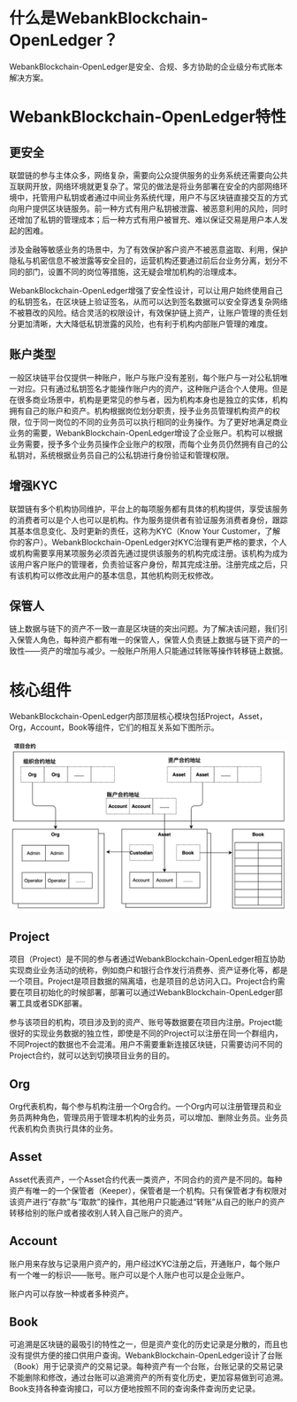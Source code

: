 
# 什么是WebankBlockchain-OpenLedger？

WebankBlockchain-OpenLedger是安全、合规、多方协助的企业级分布式账本解决方案。

# WebankBlockchain-OpenLedger特性 

## 更安全

联盟链的参与主体众多，网络复杂，需要向公众提供服务的业务系统还需要向公共互联网开放，网络环境就更复杂了。常见的做法是将业务部署在安全的内部网络环境中，托管用户私钥或者通过中间业务系统代理，用户不与区块链直接交互的方式向用户提供区块链服务。前一种方式有用户私钥被泄露、被恶意利用的风险，同时还增加了私钥的管理成本；后一种方式有用户被冒充、难以保证交易是用户本人发起的困难。

涉及金融等敏感业务的场景中，为了有效保护客户资产不被恶意盗取、利用，保护隐私与机密信息不被泄露等安全目的，运营机构还要通过前后台业务分离，划分不同的部门，设置不同的岗位等措施，这无疑会增加机构的治理成本。

WebankBlockchain-OpenLedger增强了安全性设计，可以让用户始终使用自己的私钥签名，在区块链上验证签名，从而可以达到签名数据可以安全穿透复杂网络不被篡改的风险。结合灵活的权限设计，有效保护链上资产，让账户管理的责任划分更加清晰，大大降低私钥泄露的风险，也有利于机构内部账户管理的难度。

## 账户类型

一般区块链平台仅提供一种账户，账户与账户没有差别，每个账户与一对公私钥唯一对应。只有通过私钥签名才能操作账户内的资产，这种账户适合个人使用。但是在很多商业场景中，机构是更常见的参与者，因为机构本身也是独立的实体，机构拥有自己的账户和资产。机构根据岗位划分职责，授予业务员管理机构资产的权限，位于同一岗位的不同的业务员可以执行相同的业务操作。为了更好地满足商业业务的需要，WebankBlockchain-OpenLedger增设了企业账户。机构可以根据业务需要，授予多个业务员操作企业账户的权限，而每个业务员仍然拥有自己的公私钥对，系统根据业务员自己的公私钥进行身份验证和管理权限。

## 增强KYC

联盟链有多个机构协同维护，平台上的每项服务都有具体的机构提供，享受该服务的消费者可以是个人也可以是机构。作为服务提供者有验证服务消费者身份，跟踪其基本信息变化、及时更新的责任，这称为KYC（Know Your Customer，了解你的客户）。WebankBlockchain-OpenLedger对KYC治理有更严格的要求，个人或机构需要享用某项服务必须首先通过提供该服务的机构完成注册。该机构为成为该用户客户账户的管理者，负责验证客户身份，帮其完成注册。注册完成之后，只有该机构可以修改此用户的基本信息，其他机构则无权修改。

## 保管人

链上数据与链下的资产不一致一直是区块链的突出问题。为了解决该问题，我们引入保管人角色，每种资产都有唯一的保管人，保管人负责链上数据与链下资产的一致性——资产的增加与减少。一般账户所用人只能通过转账等操作转移链上数据。

# 核心组件

WebankBlockchain-OpenLedger内部顶层核心模块包括Project，Asset，Org，Account，Book等组件，它们的相互关系如下图所示。

![image-20210428100511976](../architecture/images/component-relationship.png)

## Project

项目（Project）是不同的参与者通过WebankBlockchain-OpenLedger相互协助实现商业业务活动的统称，例如商户和银行合作发行消费券、资产证券化等，都是一个项目。Project是项目数据的隔离墙，也是项目的总访问入口。Project合约需要在项目初始化的时候部署，部署可以通过WebankBlockchain-OpenLedger部署工具或者SDK部署。

参与该项目的机构，项目涉及到的资产、账号等数据要在项目内注册。Project能很好的实现业务数据的独立性，即使是不同的Project可以注册在同一个群组内，不同Project的数据也不会混淆。用户不需要重新连接区块链，只需要访问不同的Project合约，就可以达到切换项目业务的目的。

## Org

Org代表机构，每个参与机构注册一个Org合约。一个Org内可以注册管理员和业务员两种角色，管理员用于管理本机构的业务员，可以增加、删除业务员。业务员代表机构负责执行具体的业务。

## Asset

Asset代表资产，一个Asset合约代表一类资产，不同合约的资产是不同的。每种资产有唯一的一个保管者（Keeper），保管者是一个机构。只有保管者才有权限对该资产进行“存款”与“取款”的操作，其他用户只能通过“转账”从自己的账户的资产转移给别的账户或者接收别人转入自己账户的资产。

## Account

账户用来存放与记录用户资产的，用户经过KYC注册之后，开通账户，每个账户有一个唯一的标识——账号。账户可以是个人账户也可以是企业账户。

账户内可以存放一种或者多种资产。

## Book

可追溯是区块链的最吸引的特性之一，但是资产变化的历史记录是分散的，而且也没有提供方便的接口供用户查询。WebankBlockchain-OpenLedger设计了台账（Book）用于记录资产的交易记录。每种资产有一个台账，台账记录的交易记录不能删除和修改，通过台账可以追溯资产的所有变化历史，更加容易做到可追溯。Book支持各种查询接口，可以方便地按照不同的查询条件查询历史记录。